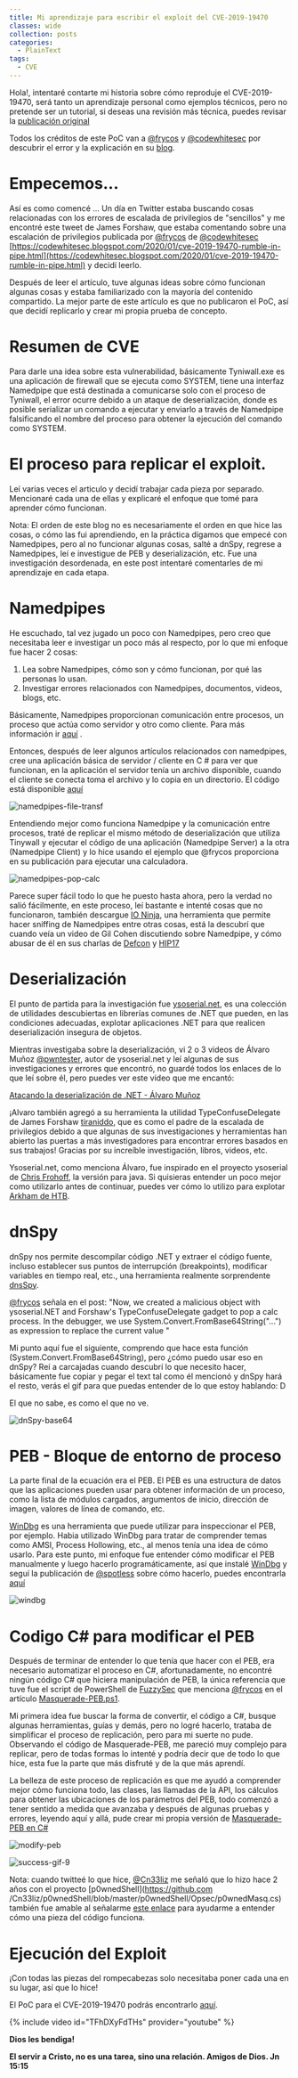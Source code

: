 ```yaml
---
title: Mi aprendizaje para escribir el exploit del CVE-2019-19470
classes: wide
collection: posts
categories:
  - PlainText
tags:
  - CVE
---
```


Hola!, intentaré contarte mi historia sobre cómo reproduje el CVE-2019-19470, será tanto un aprendizaje personal como ejemplos técnicos, pero no pretende ser un tutorial, si deseas una revisión más técnica, puedes revisar la [publicación original](https://codewhitesec.blogspot.com/2020/01/cve-2019-19470-rumble-in-pipe.html)

Todos los créditos de este PoC van a [@frycos](https://twitter.com/frycos) y [@codewhitesec](https://twitter.com/codewhitesec) por descubrir el error y la explicación en su [blog](https://codewhitesec.blogspot.com/2020/01/cve-2019-19470-rumble-in-pipe.html).

# Empecemos...

Así es como comencé ... Un día en Twitter estaba buscando cosas relacionadas con los errores de escalada de privilegios de "sencillos" y me encontré este tweet de James Forshaw, que estaba comentando sobre una escalación de privilegios publicada por [@frycos](https://twitter.com/frycos) de [@codewhitesec](https://twitter.com/codewhitesec) [https://codewhitesec.blogspot.com/2020/01/cve-2019-19470-rumble-in-pipe.html](https://codewhitesec.blogspot.com/2020/01/cve-2019-19470-rumble-in-pipe.html) y decidí leerlo.

Después de leer el artículo, tuve algunas ideas sobre cómo funcionan algunas cosas y estaba familiarizado con la mayoría del contenido compartido. La mejor parte de este artículo es que no publicaron el PoC, así que decidí replicarlo y crear mi propia prueba de concepto.

# Resumen de CVE

Para darle una idea sobre esta vulnerabilidad, básicamente Tyniwall.exe es una aplicación de firewall que se ejecuta como SYSTEM, tiene una interfaz Namedpipe que está destinada a comunicarse solo con el proceso de Tyniwall, el error ocurre debido a un ataque de deserialización,  donde es posible serializar un comando a ejecutar y enviarlo a través de Namedpipe falsificando el nombre del proceso para obtener la ejecución del comando como SYSTEM.

# El proceso para replicar el exploit.

Leí varias veces el articulo y decidí trabajar cada pieza por separado. Mencionaré cada una de ellas y explicaré el enfoque que tomé para aprender cómo funcionan.

Nota: El orden de este blog no es necesariamente el orden en que hice las cosas, o cómo las fui aprendiendo, en la práctica digamos que empecé con Namedpipes, pero al no funcionar algunas cosas, salté a dnSpy, regrese a Namedpipes, leí e investigue de PEB y deserialización, etc.  Fue una investigación desordenada, en este post intentaré comentarles de mi aprendizaje en cada etapa. 

# Namedpipes

He escuchado, tal vez jugado un poco con Namedpipes, pero creo que necesitaba leer e investigar un poco más al respecto, por lo que mi enfoque fue hacer 2 cosas:
1. Lea sobre Namedpipes, cómo son y cómo funcionan, por qué las personas lo usan.
2. Investigar errores relacionados con Namedpipes, documentos, videos, blogs, etc.

Básicamente, Namedpipes proporcionan comunicación entre procesos, un proceso que actúa como servidor y otro como cliente. Para más información ir [aquí](https://docs.microsoft.com/en-us/dotnet/standard/io/how-to-use-named-pipes-for-network-interprocess-communication) .

Entonces, después de leer algunos artículos relacionados con namedpipes, cree una aplicación básica de servidor / cliente en C # para ver que funcionan, en la aplicación el servidor tenía un archivo disponible, cuando el cliente se conecta toma el archivo y lo copia en un directorio. El código está disponible [aquí](https://github.com/juliourena/plaintext/tree/master/CVE-PoC/CVE-2019-19470/NamedPipes-ExampleCode)

![namedpipes-file-transf](/assets/images/posts/2020-01-25-CVE-2019-19470_learning_journey_ES/namedpipes-file-transf.gif)

Entendiendo mejor como funciona Namedpipe y la comunicación entre procesos, traté de replicar el mismo método de deserialización que utiliza Tinywall y ejecutar el código de una aplicación (Namedpipe Server) a la otra (Namedpipe Client) y lo hice usando el ejemplo que @frycos proporciona en su publicación para ejecutar una calculadora. 

![namedpipes-pop-calc](/assets/images/posts/2020-01-25-CVE-2019-19470_learning_journey_ES/namedpipes-pop-calc.gif)

Parece super fácil todo lo que he puesto hasta ahora, pero la verdad no salió fácilmente, en este proceso, leí bastante e intenté cosas que no funcionaron, también descargue  [IO Ninja](https://ioninja.com/downloads.html), una herramienta que permite hacer sniffing de Namedpipes entre otras cosas, está la descubrí que cuando veía un video de Gil Cohen discutiendo sobre Namedpipe, y cómo abusar de él en sus charlas de [Defcon](https://www.youtube.com/watch?v=6xt0lEj-sac) y [HIP17](https://www.youtube.com/watch?v=m6zISgWPGGY) 
 
# Deserialización

El punto de partida para la investigación fue [ysoserial.net](https://github.com/pwntester/ysoserial.net), es una colección de utilidades descubiertas en librerías comunes de .NET que pueden, en las condiciones adecuadas, explotar aplicaciones .NET para que realicen deserialización insegura de objetos. 

Mientras investigaba sobre la deserialización, vi 2 o 3 videos de Álvaro Muñoz [@pwntester](https://twitter.com/pwntester), autor de ysoserial.net y leí algunas de sus investigaciones y errores que encontró, no guardé todos los enlaces de lo que leí sobre él, pero puedes ver este video que me encantó:

[Atacando la deserialización de .NET - Álvaro Muñoz](https://www.youtube.com/watch?v=eDfGpu3iE4Q)

¡Alvaro también agregó a su herramienta la utilidad TypeConfuseDelegate de James Forshaw [tiraniddo](https://twitter.com/tiraniddo), que es como el padre de la escalada de privilegios debido a que algunas de sus investigaciones y herramientas han abierto las puertas a más investigadores para encontrar errores basados ​​en sus trabajos! Gracias por su increíble investigación, libros, videos, etc.

Ysoserial.net, como menciona Álvaro, fue inspirado en el proyecto ysoserial de [Chris Frohoff](https://github.com/frohoff/ysoserial), la versión para java. Si quisieras entender un poco mejor como utilizarlo antes de continuar, puedes ver  cómo lo utilizo para explotar [Arkham de HTB](https://youtu.be/cZfuwuJFa60?t=2345).

# dnSpy

dnSpy nos permite descompilar código .NET y extraer el código fuente, incluso establecer sus puntos de interrupción (breakpoints), modificar variables en tiempo real, etc., una herramienta realmente sorprendente [dnsSpy](https://github.com/0xd4d/dnSpy).

[@frycos](https://twitter.com/frycos) señala en el post: "Now, we created a malicious object with ysoserial.NET and   Forshaw's TypeConfuseDelegate gadget to pop a calc process. In the debugger, we use System.Convert.FromBase64String("...") as expression to replace the current value " 

Mi punto aquí fue el siguiente, comprendo que hace esta función (System.Convert.FromBase64String), pero ¿cómo puedo usar eso en dnSpy? Reí a carcajadas cuando descubrí lo que necesito hacer, básicamente fue copiar y pegar el text tal como él mencionó y dnSpy hará el resto, verás el gif para que puedas entender de lo que estoy hablando: D

El que no sabe, es como el que no ve. 

![dnSpy-base64](/assets/images/posts/2020-01-25-CVE-2019-19470_learning_journey_ES/dnSpy-base64.gif)

# PEB - Bloque de entorno de proceso

La parte final de la ecuación era el PEB. El PEB es una estructura de datos que las aplicaciones pueden usar para obtener información de un proceso, como la lista de módulos cargados, argumentos de inicio, dirección de imagen, valores de línea de comando, etc.

[WinDbg](http://www.windbg.org/)  es una herramienta que puede utilizar para inspeccionar el PEB, por ejemplo. Habia utilizado WinDbg para tratar de comprender temas como AMSI, Process Hollowing, etc., al menos tenía una idea de cómo usarlo. Para este punto, mi enfoque fue entender cómo modificar el PEB manualmente y luego hacerlo programáticamente, así que instalé [WinDbg](http://www.windbg.org/) y seguí la publicación de [@spotless](https://twitter.com/spotheplanet) sobre cómo hacerlo, puedes encontrarla [aquí](https://ired.team/offensive-security/defense-evasion/masquerading-processes-in-userland-through-_peb)

![windbg](/assets/images/posts/2020-01-25-CVE-2019-19470_learning_journey_ES/windbg.gif)

# Codigo C# para modificar el PEB

Después de terminar de entender lo que tenía que hacer con el PEB, era necesario automatizar el proceso en C#, afortunadamente, no encontré ningún código C# que hiciera manipulación de PEB, la única referencia que tuve fue el script de PowerShell de [FuzzySec](https://twitter.com/FuzzySec) que menciona [@frycos](https://twitter.com/frycos) en el artículo [Masquerade-PEB.ps1](https://github.com/FuzzySecurity/PowerShell-Suite/blob/master/Masquerade-PEB.ps1).

Mi primera idea fue buscar la forma de convertir, el código a C#, busque algunas herramientas, guías y demás, pero no logré hacerlo, trataba de simplificar el proceso de replicación, pero para mi suerte no pude. Observando el código de Masquerade-PEB, me pareció muy complejo para replicar, pero de todas formas lo intenté y podría decir que de todo lo que hice, esta fue la parte que más disfruté y de la que más aprendí.

La belleza de este proceso de replicación es que me ayudó a comprender mejor cómo funciona todo, las clases, las llamadas de la API, los cálculos para obtener las ubicaciones de los parámetros del PEB, todo comenzó a tener sentido a medida que avanzaba y después de algunas pruebas y errores, leyendo aquí y allá, pude crear mi propia versión de [Masquerade-PEB en C#](https://github.com/juliourena/plaintext/tree/master/CSharp%20Tools/Masquerade-PEB)

![modify-peb](/assets/images/posts/2020-01-25-CVE-2019-19470_learning_journey_ES/modify-peb.jpg)

![success-gif-9](/assets/images/posts/2020-01-25-CVE-2019-19470_learning_journey_ES/success-gif-9.gif)

Nota: cuando twitteé lo que hice, [@Cn33liz](https://twitter.com/Cneelis) me señaló que lo hizo hace 2 años con el proyecto [p0wnedShell](https://github.com /Cn33liz/p0wnedShell/blob/master/p0wnedShell/Opsec/p0wnedMasq.cs) también fue amable al señalarme [este enlace](https://www.osronline.com/article.cfm%5Earticle=499.htm) para ayudarme a entender cómo una pieza del código funciona.

# Ejecución del Exploit

¡Con todas las piezas del rompecabezas solo necesitaba poner cada una en su lugar, así que lo hice! 

El PoC para el CVE-2019-19470 podrás encontrarlo [aquí](https://github.com/juliourena/plaintext/tree/master/CVE-PoC/CVE-2019-19470). 

{% include video id="TFhDXyFdTHs" provider="youtube" %}

**Dios les bendiga!**

**El servir a Cristo, no es una tarea, sino una relación. Amigos de Dios. Jn 15:15** 

